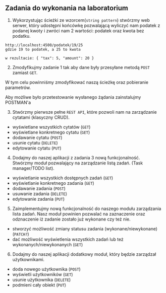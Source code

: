 ## Zadania do wykonania na laboratorium

1. Wykorzystując ścieżki ze wzorcem(`string pattern`) stwórzmy web serwer, który udostępni końcówkę pozwalającą wyliczyć nam podatek z podanej kwoty i zwróci nam 2 wartości: podatek oraz kwota bez podatku.

```
http://localhost:4500/podatek/19/25
gdzie 19 to podatek, a 25 to kwota

w rezultacie: { "tax": 5, "amount": 20 }
```

2. Zmodyfikujmy zadanie 1 tak aby dane były przesyłane metodą `POST` zamiast `GET`.

W tym celu powinniśmy zmodyfikować naszą ścieżkę oraz pobieranie parametrów.

Aby możliwe było przetestowanie wysłanego żądania zainstalujmy POSTMAN'a

3. Stwórzmy pierwsze pełne `REST API`, które pozwoli nam na zarządzanie cytatami (klasyczny CRUD).

- wyświetlane wszystkich cytatów (`GET`)
- wyświetlane konkretnego cytatu (`GET`)
- dodawanie cytatu (`POST`)
- usunie cytatu (`DELETE`)
- edytowanie cytatu (`PUT`)

4. Dodajmy do naszej aplikacji z zadania 3 nową funkcjonalność. Stwórzmy moduł pozwalający na zarządzanie listą zadań. (Task manager/TODO list).

- wyświetlanie wszystkich dostępnych zadań (`GET`)
- wyświetlanie konkretnego zadania (`GET`)
- dodawanie zadania (`POST`)
- usuwanie zadania (`DELETE`)
- edytowanie zadania (`PUT`)

5. Zaimplementujmy nową funkcjonalność do naszego modułu zarządzania lista zadań. Nasz moduł powinien pozwalać na zaznaczenie oraz odznaczenie iż zadanie zostało już wykonane czy też nie.

- stworzyć możliwość zmiany statusu zadania (wykonane/niewykonane) (`PATCH?`)
- dać możliwość wyświetlenia wszystkich zadań lub też wykonanych/niewykonanych (`GET`)

6. Dodajmy do naszej aplikacji dodatkowy moduł, który będzie zarządzał użytkownikami.

- doda nowego użytkownika (`POST`)
- wyświetli użytkowników (`GET`)
- usunie użytkownika (`DELETE`)
- podmieni cały obiekt (`PUT`)
